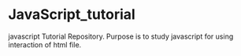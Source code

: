 # JavaScript_tutorial
javascript Tutorial Repository. Purpose is to study javascript for using interaction of html file. 
